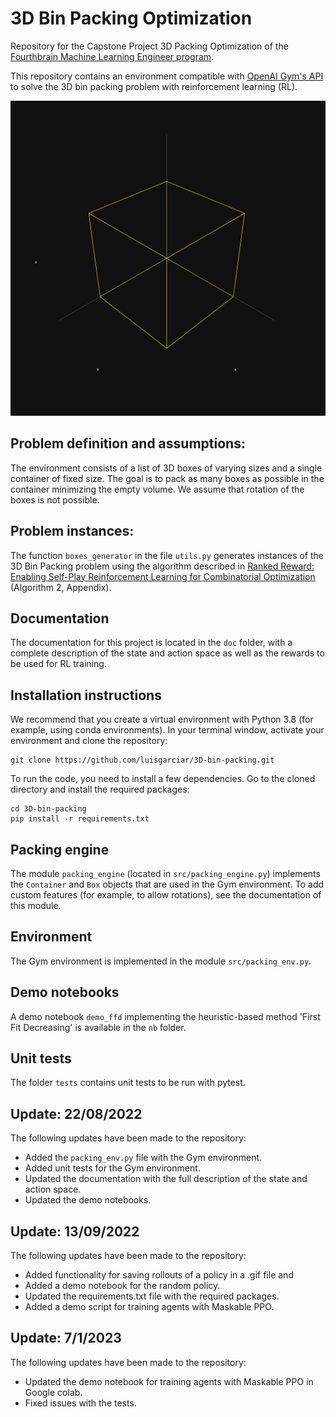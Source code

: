 # 3D Bin Packing Optimization

Repository for the Capstone Project 3D Packing Optimization of the [Fourthbrain Machine Learning Engineer program](https://www.fourthbrain.ai/machine-learning-engineer).

This repository contains an environment compatible with [OpenAI Gym's API](https://github.com/openai/gym) to solve the 
3D bin packing problem with reinforcement learning (RL).


![Alt text](gifs/random_rollout2.gif?raw=true "A random packing agent in the environment")

## Problem definition and assumptions:
The environment consists of a list of 3D boxes of varying sizes and a single container of fixed size. The goal is to pack
as many boxes as possible in the container minimizing the empty volume. We assume that rotation of the boxes is 
not possible.

##  Problem instances: 
The function `boxes_generator` in the file `utils.py` generates instances of the 3D Bin Packing problem using the 
algorithm described in [Ranked Reward: Enabling Self-Play Reinforcement Learning for Combinatorial Optimization](https://arxiv.org/pdf/1807.01672.pdf)
(Algorithm 2, Appendix).

## Documentation
The documentation for this project is located in the `doc` folder, with a complete description of the state and 
action space as well as the rewards to be used for RL training.

## Installation instructions
We recommend that you create a virtual environment with Python 3.8 (for example, using conda environments). 
In your terminal window, activate your environment and clone the repository:
``` 
git clone https://github.com/luisgarciar/3D-bin-packing.git
```

To run the code, you need to install a few dependencies. Go to the cloned directory and install the required packages:
```
cd 3D-bin-packing
pip install -r requirements.txt
```

## Packing engine
The module `packing_engine` (located in `src/packing_engine.py`) implements the `Container` and `Box` objects that are 
used in the Gym environment. To add custom features (for example, to allow rotations), see the documentation of this module.

## Environment
The Gym environment is implemented in the module `src/packing_env.py`.

## Demo notebooks
A demo notebook `demo_ffd` implementing the heuristic-based method 'First Fit Decreasing' is available in the `nb` 
folder.

## Unit tests
The folder `tests` contains unit tests to be run with pytest.

## Update: 22/08/2022
The following updates have been made to the repository:
- Added the `packing_env.py` file with the Gym environment.
- Added unit tests for the Gym environment.
- Updated the documentation with the full description of the state and action space.
- Updated the demo notebooks.

## Update: 13/09/2022
The following updates have been made to the repository:
- Added functionality for saving rollouts of a policy in a .gif file and
- Added a demo notebook for the random policy.
- Updated the requirements.txt file with the required packages.
- Added a demo script for training agents with Maskable PPO. 

## Update: 7/1/2023 
The following updates have been made to the repository:
- Updated the demo notebook for training agents with Maskable PPO in Google colab.
- Fixed issues with the tests.
